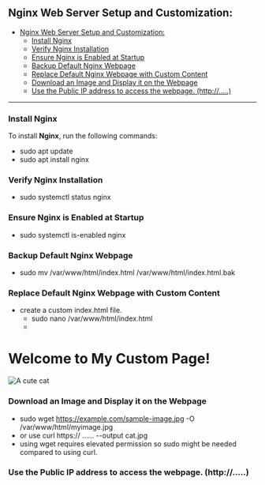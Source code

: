 ## Nginx Web Server Setup and Customization: 

- [Nginx Web Server Setup and Customization:](#nginx-web-server-setup-and-customization)
  - [Install Nginx](#install-nginx)
  - [Verify Nginx Installation](#verify-nginx-installation)
  - [Ensure Nginx is Enabled at Startup](#ensure-nginx-is-enabled-at-startup)
  - [Backup Default Nginx Webpage](#backup-default-nginx-webpage)
  - [Replace Default Nginx Webpage with Custom Content](#replace-default-nginx-webpage-with-custom-content)
  - [Download an Image and Display it on the Webpage](#download-an-image-and-display-it-on-the-webpage)
  - [Use the Public IP address to access the webpage. (http://.....)](#use-the-public-ip-address-to-access-the-webpage-http)


---

### Install Nginx
To install **Nginx**, run the following commands:

- sudo apt update
- sudo apt install nginx


### Verify Nginx Installation
- sudo systemctl status nginx

### Ensure Nginx is Enabled at Startup
- sudo systemctl is-enabled nginx

### Backup Default Nginx Webpage
- sudo mv /var/www/html/index.html /var/www/html/index.html.bak

### Replace Default Nginx Webpage with Custom Content
- create a custom index.html file. 
    - sudo nano /var/www/html/index.html
    - <!DOCTYPE html>
<html lang="en">
<head>
    <meta charset="UTF-8">
    <title>My Custom Page</title>
</head>
<body>
    <h1>Welcome to My Custom Page!</h1>
    <img src="myimage.jpg" alt="A cute cat">
</body>
</html>

### Download an Image and Display it on the Webpage
- sudo wget https://example.com/sample-image.jpg -O /var/www/html/myimage.jpg
- or use curl https:// ...... --output cat.jpg
- using wget requires elevated permission so sudo might be needed compared to using curl.
  
### Use the Public IP address to access the webpage. (http://.....) 

